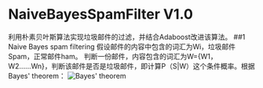 # NaiveBayesSpamFilter V1.0
利用朴素贝叶斯算法实现垃圾邮件的过滤，并结合Adaboost改进该算法。
##1 Naive Bayes spam filtering
假设邮件的内容中包含的词汇为Wi，垃圾邮件Spam，正常邮件ham。
判断一份邮件，内容包含的词汇为W={W1，W2......Wn}，判断该邮件是否是垃圾邮件，即计算P（S|W）这个条件概率。根据Bayes' theorem：
![Bayes' theorem](https://upload.wikimedia.org/math/a/6/e/a6e7f8c521dcf018b6480a8967773ac3.png)
